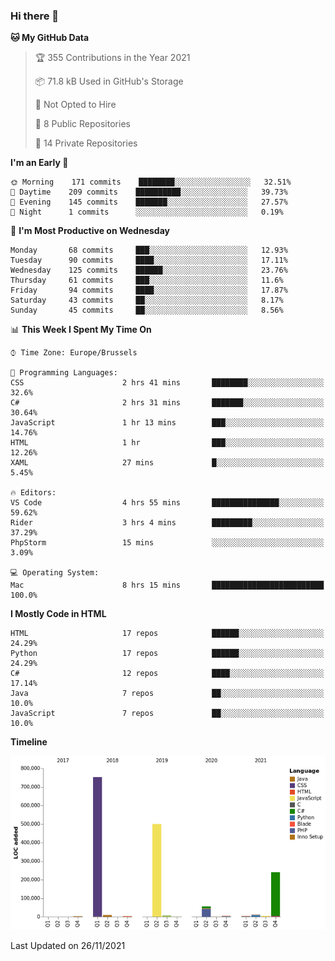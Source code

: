 ### Hi there 👋

<!--START_SECTION:waka-->
**🐱 My GitHub Data** 

> 🏆 355 Contributions in the Year 2021
 > 
> 📦 71.8 kB Used in GitHub's Storage 
 > 
> 🚫 Not Opted to Hire
 > 
> 📜 8 Public Repositories 
 > 
> 🔑 14 Private Repositories  
 > 
**I'm an Early 🐤** 

```text
🌞 Morning    171 commits    ████████░░░░░░░░░░░░░░░░░   32.51% 
🌆 Daytime    209 commits    ██████████░░░░░░░░░░░░░░░   39.73% 
🌃 Evening    145 commits    ███████░░░░░░░░░░░░░░░░░░   27.57% 
🌙 Night      1 commits      ░░░░░░░░░░░░░░░░░░░░░░░░░   0.19%

```
📅 **I'm Most Productive on Wednesday** 

```text
Monday       68 commits     ███░░░░░░░░░░░░░░░░░░░░░░   12.93% 
Tuesday      90 commits     ████░░░░░░░░░░░░░░░░░░░░░   17.11% 
Wednesday    125 commits    ██████░░░░░░░░░░░░░░░░░░░   23.76% 
Thursday     61 commits     ███░░░░░░░░░░░░░░░░░░░░░░   11.6% 
Friday       94 commits     ████░░░░░░░░░░░░░░░░░░░░░   17.87% 
Saturday     43 commits     ██░░░░░░░░░░░░░░░░░░░░░░░   8.17% 
Sunday       45 commits     ██░░░░░░░░░░░░░░░░░░░░░░░   8.56%

```


📊 **This Week I Spent My Time On** 

```text
⌚︎ Time Zone: Europe/Brussels

💬 Programming Languages: 
CSS                      2 hrs 41 mins       ████████░░░░░░░░░░░░░░░░░   32.6% 
C#                       2 hrs 31 mins       ███████░░░░░░░░░░░░░░░░░░   30.64% 
JavaScript               1 hr 13 mins        ███░░░░░░░░░░░░░░░░░░░░░░   14.76% 
HTML                     1 hr                ███░░░░░░░░░░░░░░░░░░░░░░   12.26% 
XAML                     27 mins             █░░░░░░░░░░░░░░░░░░░░░░░░   5.45%

🔥 Editors: 
VS Code                  4 hrs 55 mins       ███████████████░░░░░░░░░░   59.62% 
Rider                    3 hrs 4 mins        █████████░░░░░░░░░░░░░░░░   37.29% 
PhpStorm                 15 mins             ░░░░░░░░░░░░░░░░░░░░░░░░░   3.09%

💻 Operating System: 
Mac                      8 hrs 15 mins       █████████████████████████   100.0%

```

**I Mostly Code in HTML** 

```text
HTML                     17 repos            ██████░░░░░░░░░░░░░░░░░░░   24.29% 
Python                   17 repos            ██████░░░░░░░░░░░░░░░░░░░   24.29% 
C#                       12 repos            ████░░░░░░░░░░░░░░░░░░░░░   17.14% 
Java                     7 repos             ██░░░░░░░░░░░░░░░░░░░░░░░   10.0% 
JavaScript               7 repos             ██░░░░░░░░░░░░░░░░░░░░░░░   10.0%

```


**Timeline**

![Chart not found](https://raw.githubusercontent.com/guillaumedeplancke/guillaumedeplancke/main/charts/bar_graph.png) 


 Last Updated on 26/11/2021
<!--END_SECTION:waka-->
